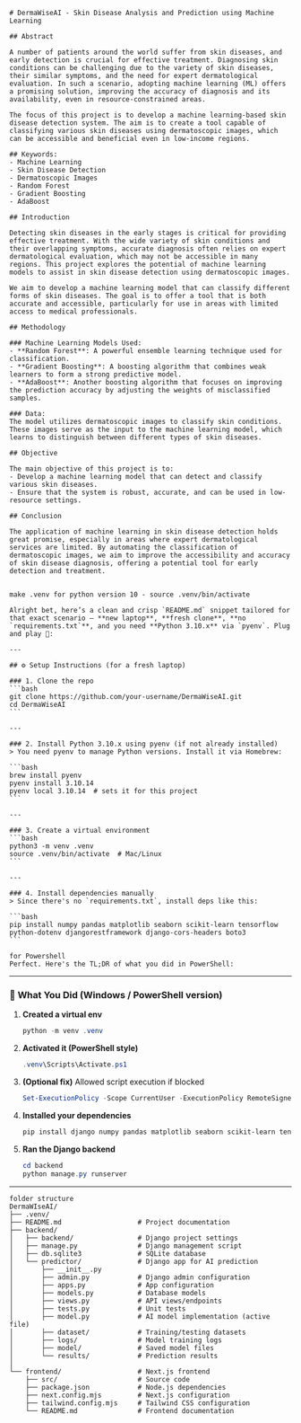     # DermaWiseAI - Skin Disease Analysis and Prediction using Machine Learning

    ## Abstract

    A number of patients around the world suffer from skin diseases, and early detection is crucial for effective treatment. Diagnosing skin conditions can be challenging due to the variety of skin diseases, their similar symptoms, and the need for expert dermatological evaluation. In such a scenario, adopting machine learning (ML) offers a promising solution, improving the accuracy of diagnosis and its availability, even in resource-constrained areas.

    The focus of this project is to develop a machine learning-based skin disease detection system. The aim is to create a tool capable of classifying various skin diseases using dermatoscopic images, which can be accessible and beneficial even in low-income regions.

    ## Keywords:
    - Machine Learning
    - Skin Disease Detection
    - Dermatoscopic Images
    - Random Forest
    - Gradient Boosting
    - AdaBoost

    ## Introduction

    Detecting skin diseases in the early stages is critical for providing effective treatment. With the wide variety of skin conditions and their overlapping symptoms, accurate diagnosis often relies on expert dermatological evaluation, which may not be accessible in many regions. This project explores the potential of machine learning models to assist in skin disease detection using dermatoscopic images.

    We aim to develop a machine learning model that can classify different forms of skin diseases. The goal is to offer a tool that is both accurate and accessible, particularly for use in areas with limited access to medical professionals.

    ## Methodology

    ### Machine Learning Models Used:
    - **Random Forest**: A powerful ensemble learning technique used for classification.
    - **Gradient Boosting**: A boosting algorithm that combines weak learners to form a strong predictive model.
    - **AdaBoost**: Another boosting algorithm that focuses on improving the prediction accuracy by adjusting the weights of misclassified samples.

    ### Data:
    The model utilizes dermatoscopic images to classify skin conditions. These images serve as the input to the machine learning model, which learns to distinguish between different types of skin diseases.

    ## Objective

    The main objective of this project is to:
    - Develop a machine learning model that can detect and classify various skin diseases.
    - Ensure that the system is robust, accurate, and can be used in low-resource settings.

    ## Conclusion

    The application of machine learning in skin disease detection holds great promise, especially in areas where expert dermatological services are limited. By automating the classification of dermatoscopic images, we aim to improve the accessibility and accuracy of skin disease diagnosis, offering a potential tool for early detection and treatment.


    make .venv for python version 10 - source .venv/bin/activate

    Alright bet, here’s a clean and crisp `README.md` snippet tailored for that exact scenario — **new laptop**, **fresh clone**, **no `requirements.txt`**, and you need **Python 3.10.x** via `pyenv`. Plug and play 🚀:

    ---

    ## ⚙️ Setup Instructions (for a fresh laptop)

    ### 1. Clone the repo
    ```bash
    git clone https://github.com/your-username/DermaWiseAI.git
    cd DermaWiseAI
    ```

    ---

    ### 2. Install Python 3.10.x using pyenv (if not already installed)
    > You need pyenv to manage Python versions. Install it via Homebrew:

    ```bash
    brew install pyenv
    pyenv install 3.10.14
    pyenv local 3.10.14  # sets it for this project
    ```

    ---

    ### 3. Create a virtual environment
    ```bash
    python3 -m venv .venv
    source .venv/bin/activate  # Mac/Linux
    ```

    ---

    ### 4. Install dependencies manually
    > Since there's no `requirements.txt`, install deps like this:

    ```bash
    pip install numpy pandas matplotlib seaborn scikit-learn tensorflow python-dotenv djangorestframework django-cors-headers boto3
    ```

    for Powershell
    Perfect. Here's the TL;DR of what you did in PowerShell:

---

### 🧠 **What You Did (Windows / PowerShell version)**

1. **Created a virtual env**  
   ```powershell
   python -m venv .venv
   ```

2. **Activated it (PowerShell style)**  
   ```powershell
   .venv\Scripts\Activate.ps1
   ```

3. **(Optional fix)** Allowed script execution if blocked  
   ```powershell
   Set-ExecutionPolicy -Scope CurrentUser -ExecutionPolicy RemoteSigned
   ```

4. **Installed your dependencies**  
   ```powershell
   pip install django numpy pandas matplotlib seaborn scikit-learn tensorflow
   ```

5. **Ran the Django backend**  
   ```powershell
   cd backend
   python manage.py runserver
   ```

---

    folder structure
    DermaWIseAI/
    ├── .venv/
    ├── README.md                   # Project documentation
    ├── backend/
    │   ├── backend/                # Django project settings
    │   ├── manage.py               # Django management script
    │   ├── db.sqlite3              # SQLite database
    │   └── predictor/              # Django app for AI prediction
    │       ├── __init__.py
    │       ├── admin.py            # Django admin configuration
    │       ├── apps.py             # App configuration
    │       ├── models.py           # Database models
    │       ├── views.py            # API views/endpoints
    │       ├── tests.py            # Unit tests
    │       ├── model.py            # AI model implementation (active file)
    │       ├── dataset/            # Training/testing datasets
    │       ├── logs/               # Model training logs
    │       ├── model/              # Saved model files
    │       └── results/            # Prediction results
    │
    └── frontend/                   # Next.js frontend
        ├── src/                    # Source code
        ├── package.json            # Node.js dependencies
        ├── next.config.mjs         # Next.js configuration
        ├── tailwind.config.mjs     # Tailwind CSS configuration
        └── README.md               # Frontend documentation


